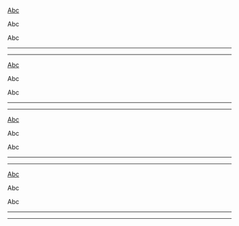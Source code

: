 <div class="au-body palette">
  <div class="row">
    <div class="col-xs-3 palette__bg">
      <p><a href="#">Abc</a></p>
      <p>Abc</p>
      <p class="palette__text--muted">Abc</p>
      <hr />
      <hr  class="palette__text--focus" />
    </div>
    <div class="col-xs-3 palette__bg palette__bg--shade">
      <p><a href="#">Abc</a></p>
      <p>Abc</p>
      <p class="palette__text--muted">Abc</p>
      <hr />
      <hr  class="palette__text--focus" />
    </div>
    <div class="col-xs-3 palette__bg palette__bg--alt">
      <p><a href="#">Abc</a></p>
      <p>Abc</p>
      <p class="palette__text--muted">Abc</p>
      <hr />
      <hr  class="palette__text--focus" />
    </div>
    <div class="col-xs-3 palette__bg palette__bg--alt-shade">
      <p><a href="#">Abc</a></p>
      <p>Abc</p>
      <p class="palette__text--muted">Abc</p>
      <hr />
      <hr  class="palette__text--focus" />
    </div>
  </div>
</div>
